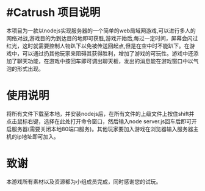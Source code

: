 #Catrush
项目说明
=========
本项目为一款以nodejs实现服务器的一个简单的web局域网游戏,可以进行多人的网络对战,游戏目的为到达目的地即可获胜,游戏开始后,每过一定时间，屏幕会闪过红光，这时就需要控制人物趴下以免被传送回起点,但是在空中时不能趴下。在游戏中，可以通过扔其他玩家来阻碍其获得胜利，增加了游戏的可玩性。游戏中还添加了聊天功能，在游戏中按回车即可调出聊天板，发出的消息能在游戏窗口中以气泡的形式出现。

使用说明
=========
将所有文件下载至本地，并安装nodejs后，在所有文件的上级文件上按住shift并点击鼠标右键，选择在此处打开命令窗口，然后输入node server.js回车后即可开启服务器(需要关闭本地80端口服务)。其他玩家要加入游戏在浏览器输入服务器主机的ip地址即可加入。

致谢
=========
本游戏所有素材以及资源都为小组成员完成，同时感谢您的试玩。
